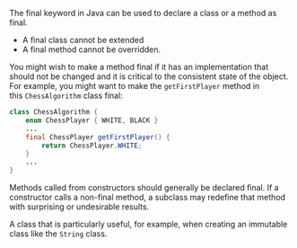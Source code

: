 The final keyword in Java can be used to declare a class or a method as final. 
- A final class cannot be extended
- A final method cannot be overridden.

You might wish to make a method final if it has an implementation that should not be changed and it is critical to the consistent state of the object. For example, you might want to make the `getFirstPlayer` method in this `ChessAlgorithm` class final:

```Java
class ChessAlgorithm {
    enum ChessPlayer { WHITE, BLACK }
    ...
    final ChessPlayer getFirstPlayer() {
        return ChessPlayer.WHITE;
    }
    ...
}
```


Methods called from constructors should generally be declared final. If a constructor calls a non-final method, a subclass may redefine that method with surprising or undesirable results.

 A class that is particularly useful, for example, when creating an immutable class like the `String` class.


